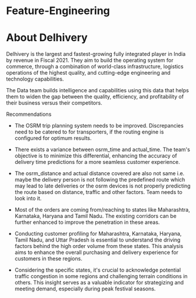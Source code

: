 # Feature-Engineering

# About Delhivery

Delhivery is the largest and fastest-growing fully integrated player in India by revenue in Fiscal 2021. They aim to build the operating system for commerce, through a combination of world-class infrastructure, logistics operations of the highest quality, and cutting-edge engineering and technology capabilities.

The Data team builds intelligence and capabilities using this data that helps them to widen the gap between the quality, efficiency, and profitability of their business versus their competitors.

Recommendations
* The OSRM trip planning system needs to be improved. Discrepancies need to be catered to for transporters, if the routing engine is configured for optimum results.

* There exists a variance between osrm_time and actual_time. The team's objective is to minimize this differential, enhancing the accuracy of delivery time predictions for a more seamless customer experience.

* The osrm_distance and actual distance covered are also not same i.e. maybe the delivery person is not following the predefined route which may lead to late deliveries or the osrm devices is not properly predicting the route based on distance, traffic and other factors. Team needs to look into it.

* Most of the orders are coming from/reaching to states like Maharashtra, Karnataka, Haryana and Tamil Nadu. The existing corridors can be further enhanced to improve the penetration in these areas.

* Conducting customer profiling for Maharashtra, Karnataka, Haryana, Tamil Nadu, and Uttar Pradesh is essential to understand the driving factors behind the high order volume from these states. This analysis aims to enhance the overall purchasing and delivery experience for customers in these regions.

* Considering the specific states, it's crucial to acknowledge potential traffic congestion in some regions and challenging terrain conditions in others. This insight serves as a valuable indicator for strategizing and meeting demand, especially during peak festival seasons.
